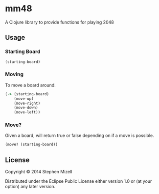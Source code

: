 # mm48

A Clojure library to provide functions for playing 2048

## Usage

### Starting Board

```clojure
(starting-board)
```

### Moving

To move a board around.

```clojure
(-> (starting-board)
    (move-up)
    (move-right)
    (move-down)
    (move-left))
```

### Move?

Given a board, will return true or false depending on if a move is possible.

```clojure
(move? (starting-board))
```

## License

Copyright © 2014 Stephen Mizell

Distributed under the Eclipse Public License either version 1.0 or (at
your option) any later version.
